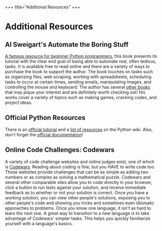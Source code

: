 +++
title="Additional Resources"
+++

# Additional Resources
## Al Sweigart's Automate the Boring Stuff
[A famous resource for beginner Python programmers](https://automatetheboringstuff.com/), this book presents its tutorial
with the clear end goal of being able to automate real, often tedious, tasks.
It is available free to read online and there are a variety of ways to purchase the book to support the author.
The book touches on tasks such as organizing files, web scraping, working with spreadsheets,
scheduling tasks to occur at certain times, sending emails, manipulating images, and controlling the mouse and keyboard.
The author has several [other books](https://inventwithpython.com/) that may pique your interest and are definitely worth checking out!
His works cover a variety of topics such as making games, cracking codes, and project ideas.

## Official Python Resources
There is an [official tutorial](https://docs.python.org/3/tutorial/index.html) and a [list of resources](https://wiki.python.org/moin/BeginnersGuide/Programmers)
on the Python wiki. Also, don't forget the [official documentation](https://docs.python.org/3/)!
## Online Code Challenges: Codewars
A variety of code challenge websites and online judges exist, one of which is [Codewars](https://www.codewars.com).
Reading about coding is fine, but you HAVE to write code too.
These websites provide challenges that can be as simple as adding two numbers or as complex as solving
a mathematical puzzle. Codewars and several other comparable sites allow you to code directly in your browser,
click a button to run tests against your solution, and receive immediate feedback as to whether or not your solution is correct.
Once you have a working solution, you can view other people's solutions, exposing you to other people's code and
showing you tricks and sometimes even idiomatic approaches to problems. Once you know one language, it isn't as hard to learn the next one.
A great way to transition to a new language is to take advantage of Codewars' simpler tasks.
This helps you quickly familiarize yourself with a language's basics.
